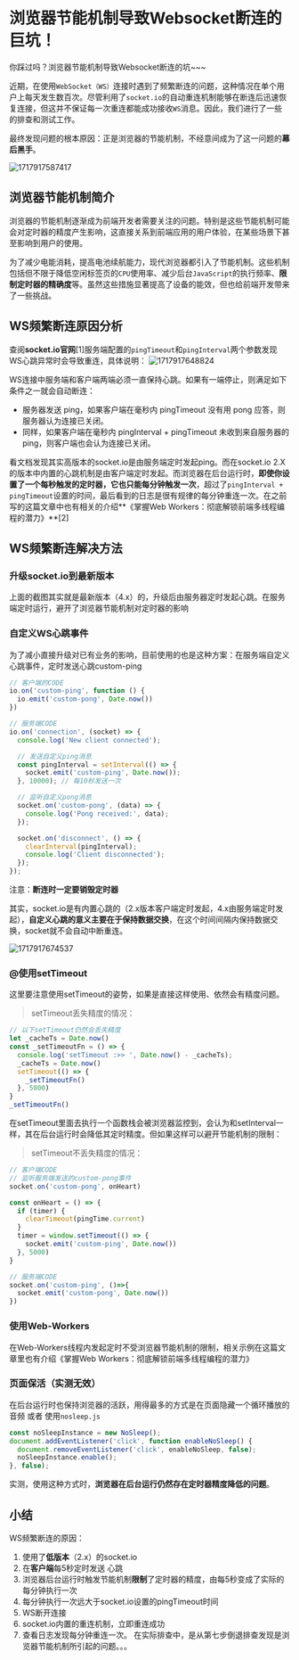# 浏览器节能机制导致Websocket断连的巨坑！

你踩过吗？浏览器节能机制导致Websocket断连的坑~~~

近期，在使用`WebSocket（WS）`连接时遇到了频繁断连的问题，这种情况在单个用户上每天发生数百次。尽管利用了`socket.io`的自动重连机制能够在断连后迅速恢复连接，但这并不保证每一次重连都能成功接收`WS`消息。因此，我们进行了一些的排查和测试工作。

最终发现问题的根本原因：正是浏览器的节能机制，不经意间成为了这一问题的**幕后黑手**。

![1717917587417](C:\Users\Administrator\AppData\Roaming\Typora\typora-user-images\1717917587417.png)

## **浏览器节能机制简介**

浏览器的节能机制逐渐成为前端开发者需要关注的问题。特别是这些节能机制可能会对定时器的精度产生影响，这直接关系到前端应用的用户体验，在某些场景下甚至影响到用户的使用。

为了减少电能消耗，提高电池续航能力，现代浏览器都引入了节能机制。这些机制包括但不限于降低空闲标签页的`CPU`使用率、减少后台`JavaScript`的执行频率、**限制定时器的精确度**等。虽然这些措施显著提高了设备的能效，但也给前端开发带来了一些挑战。

## **WS频繁断连原因分析**

查阅**socket.io官网**[1]服务端配置的`pingTimeout`和`pingInterval`两个参数发现WS心跳异常时会导致重连，具体说明：
![1717917648824](C:\Users\Administrator\AppData\Roaming\Typora\typora-user-images\1717917648824.png)

WS连接中服务端和客户端两端必须一直保持心跳。如果有一端停止，则满足如下条件之一就会自动断连：

- 服务器发送 ping，如果客户端在毫秒内 pingTimeout 没有用 pong 应答，则服务器认为连接已关闭。
- 同样，如果客户端在毫秒内 pingInterval + pingTimeout 未收到来自服务器的 ping，则客户端也会认为连接已关闭。

看文档发现其实高版本的socket.io是由服务端定时发起ping。而在socket.io 2.X的版本中内置的心跳机制是由客户端定时发起。而浏览器在后台运行时，**即使你设置了一个每秒触发的定时器，它也只能每分钟触发一次**，超过了`pingInterval + pingTimeout`设置的时间，最后看到的日志是很有规律的每分钟重连一次。在之前写的这篇文章中也有相关的介绍**《掌握Web Workers：彻底解锁前端多线程编程的潜力》**[2]

## **WS频繁断连解决方法**

### **升级socket.io到最新版本**

上面的截图其实就是最新版本（4.x）的，升级后由服务器定时发起心跳。在服务端定时运行，避开了浏览器节能机制对定时器的影响

### **自定义WS心跳事件**

为了减小直接升级对已有业务的影响，目前使用的也是这种方案：在服务端自定义心跳事件，定时发送心跳custom-ping

```js
// 客户端的CODE
io.on('custom-ping', function () {
  io.emit('custom-pong', Date.now())
})

// 服务端CODE
io.on('connection', (socket) => {
  console.log('New client connected');

  // 发送自定义ping消息
  const pingInterval = setInterval(() => {
    socket.emit('custom-ping', Date.now());
  }, 10000); // 每10秒发送一次

  // 监听自定义pong消息
  socket.on('custom-pong', (data) => {
    console.log('Pong received:', data);
  });

  socket.on('disconnect', () => {
    clearInterval(pingInterval);
    console.log('Client disconnected');
  });
});
```

注意：**断连时一定要销毁定时器**

其实，socket.io是有内置心跳的（2.x版本客户端定时发起，4.x由服务端定时发起），**自定义心跳的意义主要在于保持数据交换**，在这个时间间隔内保持数据交换，socket就不会自动中断重连。

![1717917674537](C:\Users\Administrator\AppData\Roaming\Typora\typora-user-images\1717917674537.png)

### **@使用setTimeout**

这里要注意使用setTimeout的姿势，如果是直接这样使用、依然会有精度问题。

> setTimeout丢失精度的情况：

```js
// 以下setTimeout仍然会丢失精度
let _cacheTs = Date.now()
const _setTimeoutFn = () => {
  console.log('setTimeout :>> ', Date.now() - _cacheTs);
  _cacheTs = Date.now()
  setTimeout(() => {
    _setTimeoutFn()
  }, 5000)
}
_setTimeoutFn()
```

在setTimeout里面去执行一个函数栈会被浏览器监控到，会认为和setInterval一样，其在后台运行时会降低其定时精度。但如果这样可以避开节能机制的限制：

> setTimeout不丢失精度的情况：

```js
// 客户端CODE
// 监听服务端发送的custom-pong事件
socket.on('custom-pong', onHeart)

const onHeart = () => {
  if (timer) {
    clearTimeout(pingTime.current)
  }
  timer = window.setTimeout(() => {
    socket.emit('custom-ping', Date.now())
  }, 5000)
}

// 服务端CODE
socket.on('custom-ping', ()=>{
  socket.emit('custom-pong', Date.now())
})
```

### **使用Web-Workers**

在Web-Workers线程内发起定时不受浏览器节能机制的限制，相关示例在这篇文章里也有介绍《掌握Web Workers：彻底解锁前端多线程编程的潜力》

### **页面保活（实测无效）**

在后台运行时也保持浏览器的活跃，用得最多的方式是在页面隐藏一个循环播放的音频 或者 使用`nosleep.js`

```js
const noSleepInstance = new NoSleep();
document.addEventListener('click', function enableNoSleep() {
  document.removeEventListener('click', enableNoSleep, false);
  noSleepInstance.enable();
}, false);
```

实测，使用这种方式时，**浏览器在后台运行仍然存在定时器精度降低的问题**。

## **小结**

WS频繁断连的原因：

1. 使用了**低版本**（2.x）的socket.io
2. 在**客户端**每5秒定时发送 心跳
3. 浏览器后台运行时触发节能机制**限制**了定时器的精度，由每5秒变成了实际的每分钟执行一次
4. 每分钟执行一次远大于socket.io设置的pingTimeout时间
5. WS断开连接
6. socket.io内置的重连机制，立即重连成功
7. 查看日志发现每分钟重连一次。
   在实际排查中，是从第七步倒退排查发现是浏览器节能机制所引起的问题。。。